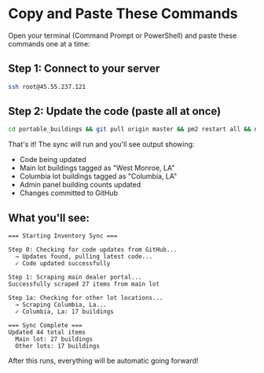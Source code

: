# Copy and Paste These Commands

Open your terminal (Command Prompt or PowerShell) and paste these commands one at a time:

## Step 1: Connect to your server
```bash
ssh root@45.55.237.121
```

## Step 2: Update the code (paste all at once)
```bash
cd portable_buildings && git pull origin master && pm2 restart all && node sync.js
```

That's it! The sync will run and you'll see output showing:
- Code being updated
- Main lot buildings tagged as "West Monroe, LA"
- Columbia lot buildings tagged as "Columbia, LA"
- Admin panel building counts updated
- Changes committed to GitHub

## What you'll see:
```
=== Starting Inventory Sync ===

Step 0: Checking for code updates from GitHub...
  → Updates found, pulling latest code...
  ✓ Code updated successfully

Step 1: Scraping main dealer portal...
Successfully scraped 27 items from main lot

Step 1a: Checking for other lot locations...
  → Scraping Columbia, La...
  ✓ Columbia, La: 17 buildings

=== Sync Complete ===
Updated 44 total items
  Main lot: 27 buildings
  Other lots: 17 buildings
```

After this runs, everything will be automatic going forward!
